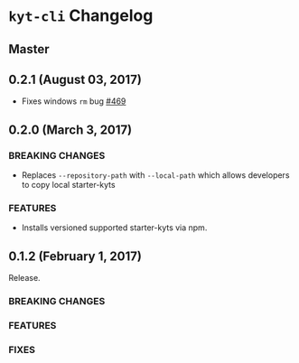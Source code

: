# `kyt-cli` Changelog

## Master

## 0.2.1 (August 03, 2017)

- Fixes windows `rm` bug [#469](https://github.com/NYTimes/kyt/pull/469)

## 0.2.0 (March 3, 2017)

### BREAKING CHANGES

- Replaces `--repository-path` with  `--local-path` which allows developers to copy local starter-kyts

### FEATURES

- Installs versioned supported starter-kyts via npm.


## 0.1.2 (February 1, 2017)

Release.

### BREAKING CHANGES

### FEATURES

### FIXES
